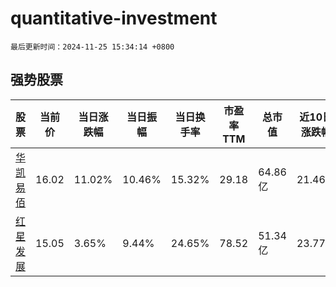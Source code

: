 # quantitative-investment

`最后更新时间：2024-11-25 15:34:14 +0800`

## 强势股票

|股票|当前价|当日涨跌幅|当日振幅|当日换手率|市盈率TTM|总市值|近10日涨跌幅|
|----|----|----|----|----|----|----|----|
|[华凯易佰](https://xueqiu.com/S/SZ300592)|16.02|11.02%|10.46%|15.32%|29.18|64.86亿|21.46%|
|[红星发展](https://xueqiu.com/S/SH600367)|15.05|3.65%|9.44%|24.65%|78.52|51.34亿|23.77%|

